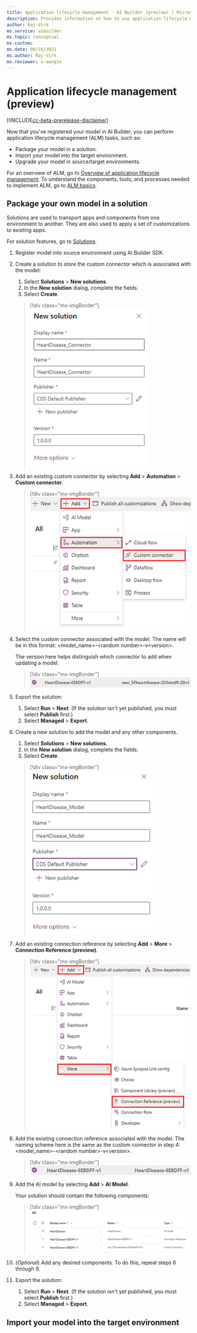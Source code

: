 ```yaml
---
title: Application lifecycle management - AI Builder (preview) | Microsoft Docs
description: Provides information on how to use application lifecycle management in your own model imported into AI Builder.
author: Raj-Virk
ms.service: aibuilder
ms.topic: conceptual
ms.custom:
ms.date: 08/16/2021
ms.author: Raj-Virk
ms.reviewer: v-aangie
---
```


# Application lifecycle management (preview)

[!INCLUDE[cc-beta-prerelease-disclaimer](./includes/cc-beta-prerelease-disclaimer.md)]

Now that you've registered your model in AI Builder, you can perform application lifecycle management (ALM) tasks, such as:

- Package your model in a solution.
- Import your model into the target environment.
- Upgrade your model in source/target environments.

For an overview of ALM, go to [Overview of application lifecycle management](/power-platform/alm/overview-alm). To understand the components, tools, and processes needed to implement ALM, go to [ALM basics](/power-platform/alm/basics-alm).

## Package your own model in a solution

Solutions are used to transport apps and components from one environment to another. They are also used to apply a set of customizations to existing apps.

For solution features, go to [Solutions](/power-platform/alm/basics-alm).

1. Register model into source environment using AI Builder SDK. <!-- is this the same as "To register, follow the procedure in [Bring your own model tutorial](https://github.com/microsoft/PowerApps-Samples/tree/master/ai-builder/BringYourOwnModelTutorial), which is in GitHub.>" from byo0model.md? If so, where do you find RegisterModel.ipynb notebook? -->

1. Create a solution to store the custom connector which is associated with the model:
   1. Select **Solutions** > **New solutions**.
   1. In the **New solution** dialog, complete the fields.
   1. Select **Create**.

   > [!div class="mx-imgBorder"]
   > ![Screenshot of a how to create a solution to store the custom connector.](media/byom-alm/alm-solution.png "Create a solution to store the custom connector")

1. Add an existing custom connector by selecting **Add** > **Automation** > **Custom connector**.

   > [!div class="mx-imgBorder"]
   > ![Screenshot of how to add an existing custom connector.](media/byom-alm/alm-add.png "Add an existing custom connector")

1. Select the custom connector associated with the model. The name will be in this format: \<model_name>-\<random number>-v\<version>.

   The version here helps distinguish which connector to add when updating a model.

   > [!div class="mx-imgBorder"]
   > ![Example of the custom connector naming format.](media/byom-alm/alm-format.png "Custom connector naming format")

1. Export the solution:
   1. Select **Run** > **Next**. (If the solution isn't yet published, you must select **Publish** first.)
   1. Select **Managed** > **Export**.

1. Create a new solution to add the model and any other components.
   1. Select **Solutions** > **New solutions**.
   1. In the **New solution** dialog, complete the fields.
   1. Select **Create**.

    > [!div class="mx-imgBorder"]
    > ![Screenshot of a how to create a new solution to add the model and any other components.](media/byom-alm/alm-solution-new.png "Create a new solution to add the model and any other components")

1. Add an existing connection reference by selecting **Add** > **More** > **Connection Reference (preview)**.

   > [!div class="mx-imgBorder"]
   > ![Screenshot of how to add an existing connection reference.](media/byom-alm/alm-add-ref.png "Add an existing connection reference")

1. Add the existing connection reference associated with the model. The naming scheme here is the same as the custom connector in step 4: \<model_name>-\<random number>-v\<version>.

   > [!div class="mx-imgBorder"]
   > ![Screenshot of the custom connector naming format.](media/byom-alm/alm-ref-format.png "Custom connector naming format")

1. Add the AI model by selecting **Add** > **AI Model**.

   Your solution should contain the following components:

   > [!div class="mx-imgBorder"]
   > ![Screenshot of your model components.](media/byom-alm/alm-components.png "Model components")

1. (*Optional*) Add any desired components. To do this, repeat steps 6 through 9.

1. Export the solution:
   1. Select **Run** > **Next**. (If the solution isn't yet published, you must select **Publish** first.)
   1. Select **Managed** > **Export**.  

## Import your model into the target environment